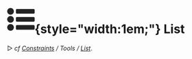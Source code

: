 # ![](../../../img/duik/icons/list.svg){style="width:1em;"} List

▷ *cf [Constraints](../../constraints/index.md) / Tools / [List](../../constraints/tools/list.md)*.
